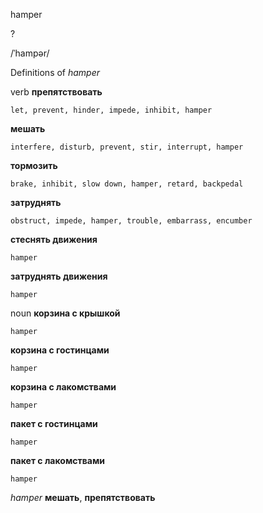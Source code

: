 hamper

?

/ˈhampər/

Definitions of _hamper_

verb
**препятствовать**

    let, prevent, hinder, impede, inhibit, hamper
**мешать**

    interfere, disturb, prevent, stir, interrupt, hamper
**тормозить**

    brake, inhibit, slow down, hamper, retard, backpedal
**затруднять**

    obstruct, impede, hamper, trouble, embarrass, encumber
**стеснять движения**

    hamper
**затруднять движения**

    hamper

noun
**корзина с крышкой**

    hamper
**корзина с гостинцами**

    hamper
**корзина с лакомствами**

    hamper
**пакет с гостинцами**

    hamper
**пакет с лакомствами**

    hamper

_hamper_
**мешать**, **препятствовать**